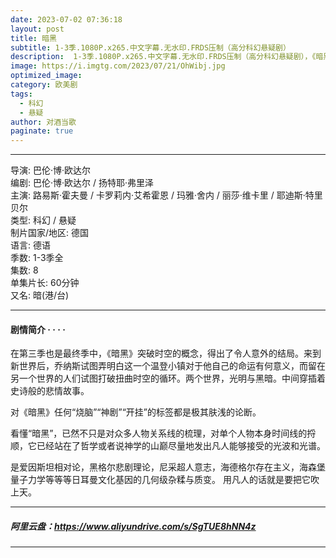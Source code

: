 ```yaml
---
date: 2023-07-02 07:36:18
layout: post
title: 暗黑
subtitle: 1-3季.1080P.x265.中文字幕.无水印.FRDS压制（高分科幻悬疑剧）
description:  1-3季.1080P.x265.中文字幕.无水印.FRDS压制（高分科幻悬疑剧），《暗黑》突破时空的概念，得出了令人意外的结局。来到新世界后，乔纳斯试图弄明白这一个温登小镇对于他自己的命运有何意义，而留在另一个世界的人们试图打破扭曲时空的循环。两个世界，光明与黑暗。中间穿插着史诗般的悲情故事。
image: https://i.imgtg.com/2023/07/21/OhWibj.jpg
optimized_image: 
category: 欧美剧
tags:
  - 科幻
  - 悬疑 
author: 对酒当歌
paginate: true
---
```


---

导演: 巴伦·博·欧达尔  
编剧: 巴伦·博·欧达尔 / 扬特耶·弗里泽  
主演: 路易斯·霍夫曼 / 卡罗莉内·艾希霍恩 / 玛雅·舍内 / 丽莎·维卡里 / 耶迪斯·特里贝尔  
类型: 科幻 / 悬疑  
制片国家/地区: 德国  
语言: 德语  
季数: 1-3季全  
集数: 8  
单集片长: 60分钟  
又名: 暗(港/台)  

---

#### 剧情简介 · · · ·

在第三季也是最终季中，《暗黑》突破时空的概念，得出了令人意外的结局。来到新世界后，乔纳斯试图弄明白这一个温登小镇对于他自己的命运有何意义，而留在另一个世界的人们试图打破扭曲时空的循环。两个世界，光明与黑暗。中间穿插着史诗般的悲情故事。

对《暗黑》任何“烧脑”“神剧”“开挂”的标签都是极其肤浅的论断。

看懂“暗黑”，已然不只是对众多人物关系线的梳理，对单个人物本身时间线的捋顺，它已经站在了哲学或者说神学的山巅尽量地发出凡人能够接受的光波和光谱。

是爱因斯坦相对论，黑格尔悲剧理论，尼采超人意志，海德格尔存在主义，海森堡量子力学等等等日耳曼文化基因的几何级杂糅与质变。 用凡人的话就是要把它吹上天。

---

##### 阿里云盘：<https://www.aliyundrive.com/s/SgTUE8hNN4z>

---
